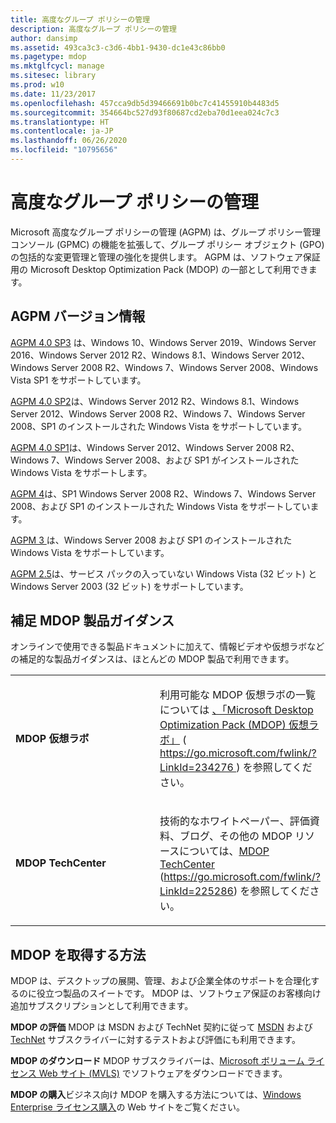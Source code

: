 ```yaml
---
title: 高度なグループ ポリシーの管理
description: 高度なグループ ポリシーの管理
author: dansimp
ms.assetid: 493ca3c3-c3d6-4bb1-9430-dc1e43c86bb0
ms.pagetype: mdop
ms.mktglfcycl: manage
ms.sitesec: library
ms.prod: w10
ms.date: 11/23/2017
ms.openlocfilehash: 457cca9db5d39466691b0bc7c41455910b4483d5
ms.sourcegitcommit: 354664bc527d93f80687cd2eba70d1eea024c7c3
ms.translationtype: HT
ms.contentlocale: ja-JP
ms.lasthandoff: 06/26/2020
ms.locfileid: "10795656"
---
```

# 高度なグループ ポリシーの管理


Microsoft 高度なグループ ポリシーの管理 (AGPM) は、グループ ポリシー管理コンソール (GPMC) の機能を拡張して、グループ ポリシー オブジェクト (GPO) の包括的な変更管理と管理の強化を提供します。 AGPM は、ソフトウェア保証用の Microsoft Desktop Optimization Pack (MDOP) の一部として利用できます。

## AGPM バージョン情報


[AGPM 4.0 SP3](agpm-40-sp3-navengl.md) は、Windows 10、Windows Server 2019、Windows Server 2016、Windows Server 2012 R2、Windows 8.1、Windows Server 2012、Windows Server 2008 R2、Windows 7、Windows Server 2008、Windows Vista SP1 をサポートしています。

[AGPM 4.0 SP2](agpm-40-sp2-navengl.md)は、Windows Server 2012 R2、Windows 8.1、Windows Server 2012、Windows Server 2008 R2、Windows 7、Windows Server 2008、SP1 のインストールされた Windows Vista をサポートしています。

[AGPM 4.0 SP1](agpm-40-sp1-navengl.md)は、Windows Server 2012、Windows Server 2008 R2、Windows 7、Windows Server 2008、および SP1 がインストールされた Windows Vista をサポートします。

[AGPM 4](agpm-4-navengl.md)は、SP1 Windows Server 2008 R2、Windows 7、Windows Server 2008、および SP1 のインストールされた Windows Vista をサポートしています。

[AGPM 3 ](agpm-3-navengl.md)は、Windows Server 2008 および SP1 のインストールされた Windows Vista をサポートしています。

[AGPM 2.5](agpm-25-navengl.md)は、サービス パックの入っていない Windows Vista (32 ビット) と Windows Server 2003 (32 ビット) をサポートしています。

## 補足 MDOP 製品ガイダンス


オンラインで使用できる製品ドキュメントに加えて、情報ビデオや仮想ラボなどの補足的な製品ガイダンスは、ほとんどの MDOP 製品で利用できます。

<table>
<colgroup>
<col width="50%" />
<col width="50%" />
</colgroup>
<tbody>
<tr class="even">
<td align="left"><p><strong>MDOP 仮想ラボ</strong></p></td>
<td align="left"><p>利用可能な MDOP 仮想ラボの一覧については <a href="https://go.microsoft.com/fwlink/?LinkId=234276" data-raw-source="[Microsoft Desktop Optimization Pack (MDOP) Virtual Labs](https://go.microsoft.com/fwlink/?LinkId=234276)">、「Microsoft Desktop Optimization Pack (MDOP) 仮想ラボ」</a> (<a href="https://go.microsoft.com/fwlink/?LinkId=234276" data-raw-source="https://go.microsoft.com/fwlink/?LinkId=234276"> https://go.microsoft.com/fwlink/?LinkId=234276 </a>) を参照してください。</p></td>
</tr>
<tr class="odd">
<td align="left"><p><strong>MDOP TechCenter</strong></p></td>
<td align="left"><p>技術的なホワイトペーパー、評価資料、ブログ、その他の MDOP リソースについては、<a href="https://go.microsoft.com/fwlink/?LinkId=225286" data-raw-source="[MDOP TechCenter](https://go.microsoft.com/fwlink/?LinkId=225286)">MDOP TechCenter</a> (<a href="https://go.microsoft.com/fwlink/?LinkId=225286" data-raw-source="https://go.microsoft.com/fwlink/?LinkId=225286">https://go.microsoft.com/fwlink/?LinkId=225286</a>) を参照してください。</p>
<p></p></td>
</tr>
</tbody>
</table>

 

## <a href="" id="bkmk-getmdop"></a>MDOP を取得する方法


MDOP は、デスクトップの展開、管理、および企業全体のサポートを合理化するのに役立つ製品のスイートです。 MDOP は、ソフトウェア保証のお客様向け追加サブスクリプションとして利用できます。

<a href="" id="evaluate-mdop"></a>**MDOP の評価** MDOP は MSDN および TechNet 契約に従って [MSDN](https://msdn.microsoft.com/subscriptions/downloads/default.aspx?PV=42:178) および [TechNet](https://technet.microsoft.com/subscriptions/downloads/default.aspx?PV=42:178) サブスクライバーに対するテストおよび評価にも利用できます。

<a href="" id="download-mdop"></a>**MDOP のダウンロード** MDOP サブスクライバーは、[Microsoft ボリューム ライセンス Web サイト (MVLS)](https://go.microsoft.com/fwlink/?LinkId=166331) でソフトウェアをダウンロードできます。

<a href="" id="purchase-mdop"></a>**MDOP の購入**ビジネス向け MDOP を購入する方法については、[Windows Enterprise ライセンス購入](https://www.microsoft.com/windows/enterprise/how-to-buy.aspx)の Web サイトをご覧ください。

 

 





